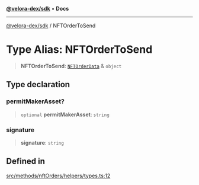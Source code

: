 [**@velora-dex/sdk**](../README.md) • **Docs**

***

[@velora-dex/sdk](../globals.md) / NFTOrderToSend

# Type Alias: NFTOrderToSend

> **NFTOrderToSend**: [`NFTOrderData`](NFTOrderData.md) & `object`

## Type declaration

### permitMakerAsset?

> `optional` **permitMakerAsset**: `string`

### signature

> **signature**: `string`

## Defined in

[src/methods/nftOrders/helpers/types.ts:12](https://github.com/VeloraDEX/paraswap-sdk/blob/feat/velora/src/methods/nftOrders/helpers/types.ts#L12)
